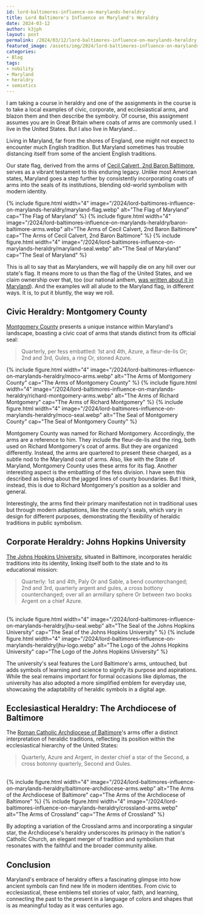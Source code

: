 ```yaml
---
id: lord-baltimores-influence-on-marylands-heraldry
title: Lord Baltimore's Influence on Maryland's Heraldry
date: 2024-03-12
author: k3jph
layout: post
permalink: /2024/03/12/lord-baltimores-influence-on-marylands-heraldry
featured_image: /assets/img/2024/lord-baltimores-influence-on-marylands-heraldry.webp
categories:
- Blog 
tags:
- nobility
- Maryland
- heraldry
- semiotics
---
```


I am taking a course in heraldry and one of the assignments in the course is to
take a local examples of civic, corporate, and ecclesiastical arms, and blazon
them and then describe  the symbolry.  Of course, this assignment assumes you
are in Great Britain where coats of arms are commonly used.  I live in the
United States.  But I also live in Maryland...

Living in Maryland, far from the shores of England, one might not expect to
encounter much English tradition.  But Maryland  sometimes has trouble
distancing itself from some of the ancient  English traditions. 

Our state flag, derived from the arms of [Cecil Calvert, 2nd Baron
Baltimore](https://en.wikipedia.org/wiki/Cecil_Calvert,_2nd_Baron_Baltimore),
serves as a vibrant testament to this enduring legacy.  Unlike most American
states, Maryland goes a step further by consistently incorporating coats of arms
into the seals of its institutions, blending old-world symbolism with modern
identity.

<div class="row">
{% include figure.html width="4"
   image="/2024/lord-baltimores-influence-on-marylands-heraldry/maryland-flag.webp" 
   alt="The Flag of Maryland" cap="The Flag of Maryland" %}
{% include figure.html width="4"
   image="/2024/lord-baltimores-influence-on-marylands-heraldry/baron-baltimore-arms.webp" 
   alt="The Arms of Cecil Calvert, 2nd Baron Baltimore" cap="The Arms of Cecil Calvert, 2nd Baron Baltimore" %}
{% include figure.html width="4"
   image="/2024/lord-baltimores-influence-on-marylands-heraldry/maryland-seal.webp" 
   alt="The Seal of Maryland" cap="The Seal of Maryland" %}
</div>

This is all to say that as Marylanders, we will happily die on any hill over our
state's flag.  It means more to us than the flag of the United States, and we
claim ownership over that, too (our national anthem, [was written about it in
Maryland](https://en.wikipedia.org/wiki/Francis_Scott_Key)).  And the examples
will all alude to the Maryland flag, in different ways.  It is, to put it
bluntly, the way we roll.

## Civic Heraldry: Montgomery County

[Montgomery County](https://www.montgomerycountymd.gov/) presents a unique
instance within Maryland's landscape, boasting a civic coat of arms that stands
distinct from its official seal:

> Quarterly, per fess embattled: 1st and 4th, Azure, a fleur-de-lis Or; 2nd and
> 3rd, Gules, a ring Or, stoned Azure.

<div class="row">
{% include figure.html width="4"
   image="/2024/lord-baltimores-influence-on-marylands-heraldry/moco-arms.webp" 
   alt="The Arms of Montgomery County" cap="The Arms of Montgomery County" %}
{% include figure.html width="4"
   image="/2024/lord-baltimores-influence-on-marylands-heraldry/richard-montgomery-arms.webp" 
   alt="The Arms of Richard Montgomery" cap="The Arms of Richard Montgomery" %}
{% include figure.html width="4"
   image="/2024/lord-baltimores-influence-on-marylands-heraldry/moco-seal.webp" 
   alt="The Seal of Montgomery County" cap="The Seal of Montgomery County" %}
</div>

Montgomery County was named for Richard Montgomery.  Accordingly, the arms are a
reference to him.  They include the fleur-de-lis and the ring, both used on
Richard Montgomery's coat of arms. But they are organized differently.  Instead,
the arms are quartered to present these charged, as a subtle nod to the Maryland
coat of arms.  Also, like with the State of Maryland, Montgomery County uses
these arms for its flag.  Another interesting aspect is the embattling of the
fess division.  I have seen this described as being about the jagged lines of
county boundaries.  But I think, instead, this is due to Richard Montgomery's
position as a soldier and general.

Interestingly, the arms find their primary manifestation not in traditional uses
but through modern adaptations, like the county's seals, which vary in design
for different purposes, demonstrating the flexibility of heraldic traditions in
public symbolism.

## Corporate Heraldry: Johns Hopkins University

[The Johns Hopkins University](https://jhu.edu), situated in Baltimore, incorporates
heraldic traditions into its identity, linking itself both to the
state and to its educational mission:

> Quarterly: 1st and 4th, Paly Or and Sable, a bend counterchanged; 2nd and 3rd, 
> quarterly argent and gules, a cross bottony counterchanged; over all an armillary 
> sphere Or between two books Argent on a chief Azure.

<div class="row">
<div class="item col-md-2">&nbsp;</div>
{% include figure.html width="4"
   image="/2024/lord-baltimores-influence-on-marylands-heraldry/jhu-seal.webp" 
   alt="The Seal of the Johns Hopkins University" cap="The Seal of the Johns Hopkins University" %}
{% include figure.html width="4"
   image="/2024/lord-baltimores-influence-on-marylands-heraldry/jhu-logo.webp" 
   alt="The Logo of the Johns Hopkins University" cap="The Logo of the Johns Hopkins University" %}
</div>

The university's seal features the Lord Baltimore's arms, untouched, but adds
symbols of learning and science to signify its purpose and aspirations. While
the seal remains important for formal occasions like diplomas, the university
has also adopted a more simplified emblem for everyday use, showcasing the
adaptability of heraldic symbols in a digital age.

## Ecclesiastical Heraldry: The Archdiocese of Baltimore

The [Roman Catholic Archdiocese of Baltimore](https://www.archbalt.org/)'s  arms
offer a distinct interpretation of heraldic traditions, reflecting its  position
within the ecclesiastical hierarchy of the United States:

> Quarterly, Azure and Argent, in dexter chief a star of the Second, a cross 
> botonny quarterly, Second and Gules.

<div class="row">
<div class="item col-md-2">&nbsp;</div>
{% include figure.html width="4"
   image="/2024/lord-baltimores-influence-on-marylands-heraldry/baltimore-archdiocese-arms.webp" 
   alt="The Arms of the Archdiocese of Baltimore" cap="The Arms of the Archdiocese of Baltimore" %}
{% include figure.html width="4"
   image="/2024/lord-baltimores-influence-on-marylands-heraldry/crossland-arms.webp" 
   alt="The Arms of Crossland" cap="The Arms of Crossland" %}
</div>

By adopting a variation of the Crossland arms and incorporating a singular star,
the Archdiocese's heraldry underscores its primacy in the nation's Catholic
Church, an elegant merger of tradition and symbolism that resonates with the
faithful and the broader community alike.

## Conclusion

Maryland's embrace of heraldry offers a fascinating glimpse into how ancient
symbols can find new life in modern identities. From civic to ecclesiastical,
these emblems tell stories of valor, faith, and learning, connecting the past to
the present in a language of colors and shapes that is as meaningful today as it
was centuries ago.
